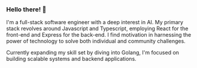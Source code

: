 ### Hello there! 👋

I'm a full-stack software engineer with a deep interest in AI. My primary stack revolves around Javascript and Typescript, employing React for the front-end and Express for the back-end. I find motivation in harnessing the power of technology to solve both individual and community challenges.

Currently expanding my skill set by diving into Golang, I'm focused on building scalable systems and backend applications. 


<!--
**MohOdejimi/MohOdejimi** is a ✨ _special_ ✨ repository because its `README.md` (this file) appears on your GitHub profile.

Here are some ideas to get you started:

- 🔭 I’m currently working on ...
- 🌱 I’m currentlarning ...
- 👯 I’m looking to collaborate on ...
- 🤔 I’m looking for help with ...
- 💬 Ask me about ...
- 📫 How to reach me: ...
- 😄 Pronouns: ...
- ⚡ Fun fact: ...
-->
